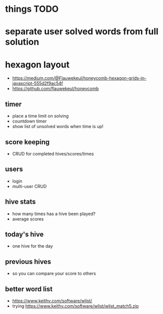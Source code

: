 # things TODO

# separate user solved words from full solution

# hexagon layout
- https://medium.com/@Flauwekeul/honeycomb-hexagon-grids-in-javascript-555d2f9ac54f
- https://github.com/flauwekeul/honeycomb

## timer
- place a time limit on solving
- countdown timer
- show list of unsolved words when time is up!

## score keeping
- CRUD for completed hives/scores/times

## users
- login
- multi-user CRUD

## hive stats
- how many times has a hive been played?
- average scores

## today's hive
- one hive for the day

## previous hives
- so you can compare your score to others

## better word list
- https://www.keithv.com/software/wlist/
- trying https://www.keithv.com/software/wlist/wlist_match5.zip